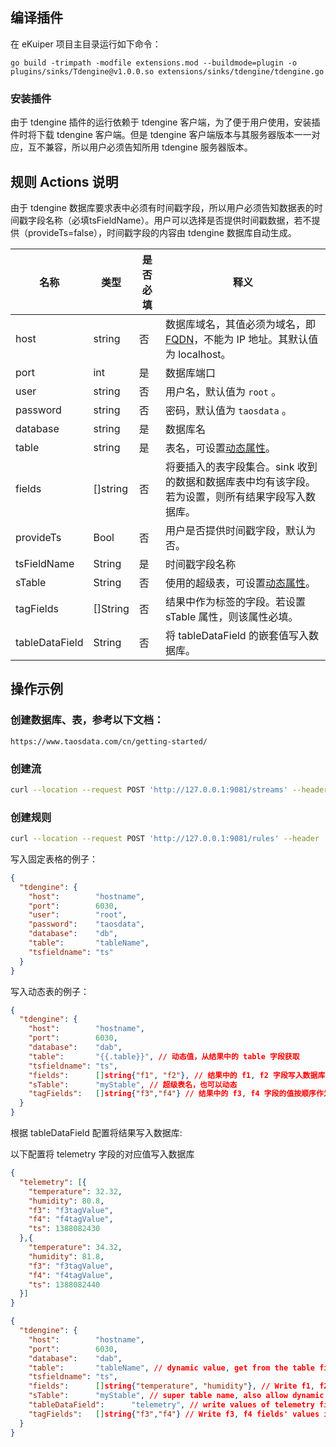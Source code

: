 ## 编译插件

在 eKuiper 项目主目录运行如下命令：

```shell
go build -trimpath -modfile extensions.mod --buildmode=plugin -o plugins/sinks/Tdengine@v1.0.0.so extensions/sinks/tdengine/tdengine.go
```
### 安装插件

由于 tdengine 插件的运行依赖于 tdengine 客户端，为了便于用户使用，安装插件时将下载 tdengine 客户端。但是 tdengine 客户端版本与其服务器版本一一对应，互不兼容，所以用户必须告知所用 tdengine 服务器版本。

## 规则 Actions 说明

由于 tdengine 数据库要求表中必须有时间戳字段，所以用户必须告知数据表的时间戳字段名称（必填tsFieldName）。用户可以选择是否提供时间戳数据，若不提供（provideTs=false），时间戳字段的内容由 tdengine 数据库自动生成。

| 名称             | 类型       | 是否必填 | 释义                                                                                                    |
|----------------|----------|--|-------------------------------------------------------------------------------------------------------|
| host           | string   | 否 | 数据库域名，其值必须为域名，即 [FQDN](https://www.taosdata.com/blog/2020/09/11/1824.html)，不能为 IP 地址。其默认值为 localhost。 |
| port           | int      | 是 | 数据库端口                                                                                                 |
| user           | string   | 否 | 用户名，默认值为 `root` 。                                                                                     |
| password       | string   | 否 | 密码，默认值为 `taosdata` 。                                                                                  |
| database       | string   | 是 | 数据库名                                                                                                  |
| table          | string   | 是 | 表名，可设置[动态属性](../../overview.md#动态属性)。                                                                 |
| fields         | []string | 否 | 将要插入的表字段集合。sink 收到的数据和数据库表中均有该字段。若为设置，则所有结果字段写入数据库。                                                   |
| provideTs      | Bool     | 否 | 用户是否提供时间戳字段，默认为否。                                                                                     |
| tsFieldName    | String   | 是 | 时间戳字段名称                                                                                               |
| sTable         | String   | 否 | 使用的超级表，可设置[动态属性](../../overview.md#动态属性)。                                                             |
| tagFields      | []String | 否 | 结果中作为标签的字段。若设置 sTable 属性，则该属性必填。                                                                      |
| tableDataField | String   | 否 | 将 tableDataField 的嵌套值写入数据库。                                          |

## 操作示例

### 创建数据库、表，参考以下文档：

```http
https://www.taosdata.com/cn/getting-started/
```

### 创建流

```bash
curl --location --request POST 'http://127.0.0.1:9081/streams' --header 'Content-Type:application/json' --data '{"sql":"create stream demoStream(time string, age BIGINT) WITH ( DATASOURCE = \"device/+/message\", FORMAT = \"json\");"}'
```

### 创建规则

```bash
curl --location --request POST 'http://127.0.0.1:9081/rules' --header 'Content-Type:application/json' --data '{"id":"demoRule","sql":"SELECT * FROM demoStream;","actions":[{"tdengine":{"provideTs":true,"tsFieldName":"time","port":0,"ip":"127.0.0.1","user":"root","password":"taosdata","database":"dbName","table":"tableName","fields":["time","age"]}}]}'
```

写入固定表格的例子：

```json
{
  "tdengine": {
    "host":        "hostname",
    "port":        6030,
    "user":        "root",
    "password":    "taosdata",
    "database":    "db",
    "table":       "tableName",
    "tsfieldname": "ts"
  }
}
```

写入动态表的例子：

```json lines
{
  "tdengine": {
    "host":        "hostname",
    "port":        6030,
    "database":    "dab",
    "table":       "{{.table}}", // 动态值，从结果中的 table 字段获取
    "tsfieldname": "ts",
    "fields":      []string{"f1", "f2"}, // 结果中的 f1, f2 字段写入数据库中的 f1, f2 列
    "sTable":      "myStable", // 超级表名，也可以动态
    "tagFields":   []string{"f3","f4"} // 结果中的 f3, f4 字段的值按顺序作为标签值写入
  }
}
```



根据 tableDataField 配置将结果写入数据库:

以下配置将 telemetry 字段的对应值写入数据库

```json
{
  "telemetry": [{
    "temperature": 32.32,
    "humidity": 80.8,
    "f3": "f3tagValue",
    "f4": "f4tagValue",
    "ts": 1388082430
  },{
    "temperature": 34.32,
    "humidity": 81.8,
    "f3": "f3tagValue",
    "f4": "f4tagValue",
    "ts": 1388082440
  }]
}
```

```json lines
{
  "tdengine": {
    "host":        "hostname",
    "port":        6030,
    "database":    "dab",
    "table":       "tableName", // dynamic value, get from the table field of the result
    "tsfieldname": "ts",
    "fields":      []string{"temperature", "humidity"}, // Write f1, f2 fields in result into f1, f2 columns in the db
    "sTable":      "myStable", // super table name, also allow dynamic
    "tableDataField":      "telemetry", // write values of telemetry field into database
    "tagFields":   []string{"f3","f4"} // Write f3, f4 fields' values in the result as tags in order
  }
}
```


